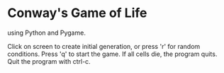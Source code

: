 # Conway's Game of Life

using Python and Pygame.

Click on screen to create initial generation, or press
'r' for random conditions. Press 'q' to start the game.
If all cells die, the program quits. Quit the program
with ctrl-c.
